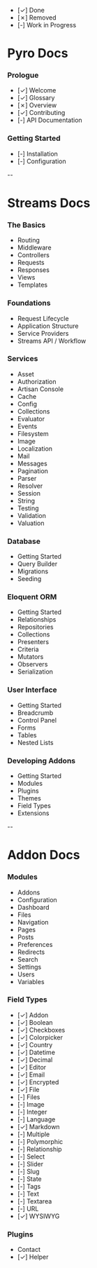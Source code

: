 - [&check;] Done
- [&cross;] Removed
- [-] Work in Progress

# Pyro Docs

### Prologue

- [&check;] Welcome
- [&check;] Glossary
- [&cross;] Overview
- [&check;] Contributing
- [-] API Documentation

### Getting Started

- [-] Installation
- [-] Configuration

--

# Streams Docs

### The Basics

- Routing
- Middleware
- Controllers
- Requests
- Responses
- Views
- Templates

### Foundations

- Request Lifecycle
- Application Structure
- Service Providers
- Streams API / Workflow

### Services

- Asset
- Authorization
- Artisan Console
- Cache
- Config
- Collections
- Evaluator
- Events
- Filesystem
- Image
- Localization
- Mail
- Messages
- Pagination
- Parser
- Resolver
- Session
- String
- Testing
- Validation
- Valuation

### Database

- Getting Started
- Query Builder
- Migrations
- Seeding

### Eloquent ORM

- Getting Started
- Relationships
- Repositories
- Collections
- Presenters
- Criteria
- Mutators
- Observers
- Serialization

### User Interface

- Getting Started
- Breadcrumb
- Control Panel
- Forms
- Tables
- Nested Lists

### Developing Addons

- Getting Started
- Modules
- Plugins
- Themes
- Field Types
- Extensions

--

# Addon Docs

### Modules

- Addons
- Configuration
- Dashboard
- Files
- Navigation
- Pages
- Posts
- Preferences
- Redirects
- Search
- Settings
- Users
- Variables

### Field Types

- [&check;] Addon
- [&check;] Boolean
- [&check;] Checkboxes
- [&check;] Colorpicker
- [&check;] Country
- [&check;] Datetime
- [&check;] Decimal
- [&check;] Editor
- [&check;] Email
- [&check;] Encrypted
- [&check;] File
- [-] Files
- [-] Image
- [-] Integer
- [-] Language
- [&check;] Markdown
- [-] Multiple
- [-] Polymorphic
- [-] Relationship
- [-] Select
- [-] Slider
- [-] Slug
- [-] State
- [-] Tags
- [-] Text
- [-] Textarea
- [-] URL
- [&check;] WYSIWYG

### Plugins

- Contact
- [&check;] Helper
